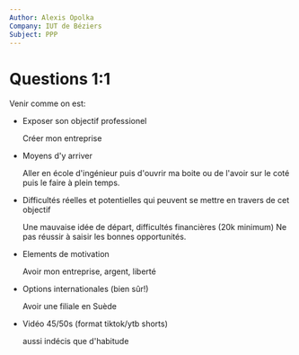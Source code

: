 ```yaml
---
Author: Alexis Opolka
Company: IUT de Béziers
Subject: PPP
---
```


# Questions 1:1

Venir comme on est:

- Exposer son objectif professionel

    Créer mon entreprise

- Moyens d'y arriver

    Aller en école d'ingénieur puis d'ouvrir ma boite ou de l'avoir sur le coté puis le faire à plein temps.

- Difficultés réelles et potentielles qui peuvent se mettre en travers de cet objectif

    Une mauvaise idée de départ, difficultés financières (20k minimum)
    Ne pas réussir à saisir les bonnes opportunités.

- Elements de motivation

    Avoir mon entreprise, argent, liberté

- Options internationales (bien sûr!)

    Avoir une filiale en Suède

- Vidéo 45/50s (format tiktok/ytb shorts)

    aussi indécis que d'habitude
    